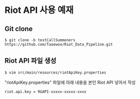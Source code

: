 # Riot API 사용 예재 

## Git clone
~~~
$ git clone -b testCallSummoners https://github.com/Taaewoo/Riot_Data_Pipeline.git
~~~

## Riot API 파일 생성
~~~
$ vim src/main/resources/riotApiKey.properties
~~~
"riotApiKey.properties" 파일에 아래 내용을 본인 Riot API 넣어서 작성
~~~
riot.api.key = RGAPI-xxxxx-xxxxx-xxxx
~~~


